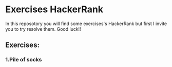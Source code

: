 # Exercises HackerRank
In this reposotory you will find some exercises's HackerRank but first I invite you to try resolve them. 
Good luck!!

## Exercises:
### 1.Pile of socks
